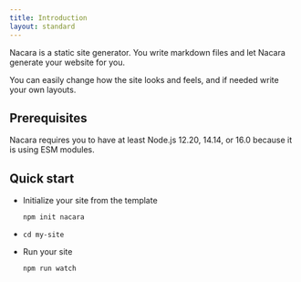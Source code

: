 ```yaml
---
title: Introduction
layout: standard
---
```


Nacara is a static site generator. You write markdown files and let Nacara generate your website for you.

You can easily change how the site looks and feels, and if needed write your own layouts.

## Prerequisites

Nacara requires you to have at least Node.js 12.20, 14.14, or 16.0 because it is using ESM modules.

## Quick start

<ul class="textual-steps">

<li>

Initialize your site from the template

```
npm init nacara
```

</li>

<li>

```
cd my-site
```

</li>

<li>

Run your site

```
npm run watch
```

</li>

</ul>
